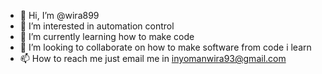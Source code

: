 - 👋 Hi, I’m @wira899
- 👀 I’m interested in automation control
- 🌱 I’m currently learning how to make code
- 💞️ I’m looking to collaborate on how to make software from code i learn
- 📫 How to reach me just email me in inyomanwira93@gmail.com

<!---
wira899/wira899 is a ✨ special ✨ repository because its `README.md` (this file) appears on your GitHub profile.
You can click the Preview link to take a look at your changes.
--->
